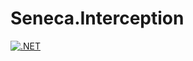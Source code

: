 # Seneca.Interception
[![.NET](https://github.com/eminencegrs/seneca-interception/actions/workflows/dotnet-core.yml/badge.svg?branch=master)](https://github.com/eminencegrs/seneca-interception/actions/workflows/dotnet-core.yml)